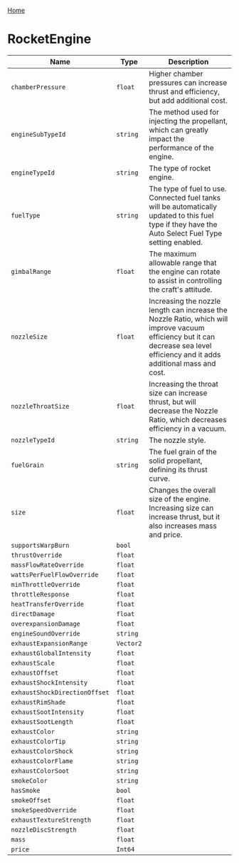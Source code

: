 [Home](https://wnp78.github.io/JunoXml/)

# RocketEngine


|Name|Type|Description|
|--|--|--|
|`chamberPressure`|`float`|Higher chamber pressures can increase thrust and efficiency, but add additional cost.|
|`engineSubTypeId`|`string`|The method used for injecting the propellant, which can greatly impact the performance of the engine.|
|`engineTypeId`|`string`|The type of rocket engine.|
|`fuelType`|`string`|The type of fuel to use. Connected fuel tanks will be automatically updated to this fuel type if they have the Auto Select Fuel Type setting enabled.|
|`gimbalRange`|`float`|The maximum allowable range that the engine can rotate to assist in controlling the craft's attitude.|
|`nozzleSize`|`float`|Increasing the nozzle length can increase the Nozzle Ratio, which will improve vacuum efficiency but it can decrease sea level efficiency and it adds additional mass and cost.|
|`nozzleThroatSize`|`float`|Increasing the throat size can increase thrust, but will decrease the Nozzle Ratio, which decreases efficiency in a vacuum.|
|`nozzleTypeId`|`string`|The nozzle style.|
|`fuelGrain`|`string`|The fuel grain of the solid propellant, defining its thrust curve.|
|`size`|`float`|Changes the overall size of the engine. Increasing size can increase thrust, but it also increases mass and price.|
|`supportsWarpBurn`|`bool`||
|`thrustOverride`|`float`||
|`massFlowRateOverride`|`float`||
|`wattsPerFuelFlowOverride`|`float`||
|`minThrottleOverride`|`float`||
|`throttleResponse`|`float`||
|`heatTransferOverride`|`float`||
|`directDamage`|`float`||
|`overexpansionDamage`|`float`||
|`engineSoundOverride`|`string`||
|`exhaustExpansionRange`|`Vector2`||
|`exhaustGlobalIntensity`|`float`||
|`exhaustScale`|`float`||
|`exhaustOffset`|`float`||
|`exhaustShockIntensity`|`float`||
|`exhaustShockDirectionOffset`|`float`||
|`exhaustRimShade`|`float`||
|`exhaustSootIntensity`|`float`||
|`exhaustSootLength`|`float`||
|`exhaustColor`|`string`||
|`exhaustColorTip`|`string`||
|`exhaustColorShock`|`string`||
|`exhaustColorFlame`|`string`||
|`exhaustColorSoot`|`string`||
|`smokeColor`|`string`||
|`hasSmoke`|`bool`||
|`smokeOffset`|`float`||
|`smokeSpeedOverride`|`float`||
|`exhaustTextureStrength`|`float`||
|`nozzleDiscStrength`|`float`||
|`mass`|`float`||
|`price`|`Int64`||


